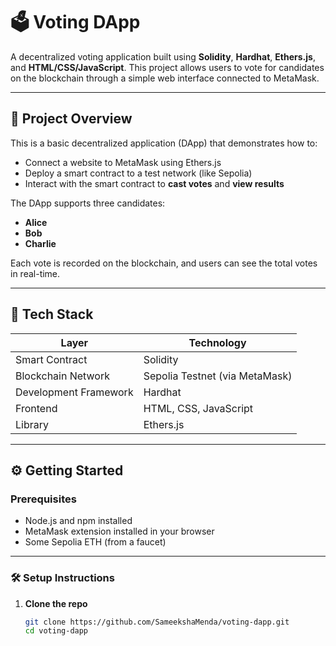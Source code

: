 # 🗳️ Voting DApp

A decentralized voting application built using **Solidity**, **Hardhat**, **Ethers.js**, and **HTML/CSS/JavaScript**. This project allows users to vote for candidates on the blockchain through a simple web interface connected to MetaMask.

---

## 📌 Project Overview

This is a basic decentralized application (DApp) that demonstrates how to:
- Connect a website to MetaMask using Ethers.js
- Deploy a smart contract to a test network (like Sepolia)
- Interact with the smart contract to **cast votes** and **view results**

The DApp supports three candidates:
- **Alice**
- **Bob**
- **Charlie**

Each vote is recorded on the blockchain, and users can see the total votes in real-time.

---

## 🔧 Tech Stack

| Layer        | Technology            |
|--------------|------------------------|
| Smart Contract | Solidity              |
| Blockchain Network | Sepolia Testnet (via MetaMask) |
| Development Framework | Hardhat         |
| Frontend     | HTML, CSS, JavaScript |
| Library      | Ethers.js             |

---

## ⚙️ Getting Started

### Prerequisites
- Node.js and npm installed
- MetaMask extension installed in your browser
- Some Sepolia ETH (from a faucet)

---

### 🛠️ Setup Instructions

1. **Clone the repo**
   ```bash
   git clone https://github.com/SameekshaMenda/voting-dapp.git
   cd voting-dapp
